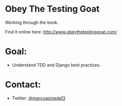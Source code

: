 # Obey The Testing Goat

Working through the book.

Find it online here: http://www.obeythetestinggoat.com/

# Goal:

* Understand TDD and Django best practices.

# Contact:

* Twitter: [@marcoapineda13](http://twitter.com/marcoapineda13)
